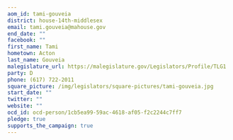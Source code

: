 ```yaml
---
aom_id: tami-gouveia
district: house-14th-middlesex
email: tami.gouveia@mahouse.gov
end_date: ""
facebook: ""
first_name: Tami
hometown: Acton
last_name: Gouveia
malegislature_url: https://malegislature.gov/Legislators/Profile/TLG1
party: D
phone: (617) 722-2011
square_picture: /img/legislators/square-pictures/tami-gouveia.jpg
start_date: ""
twitter: ""
website: ""
ocd_id: ocd-person/1cb5ea99-59ac-4618-af05-f2c2244c7ff7
pledge: true
supports_the_campaign: true
---
```

